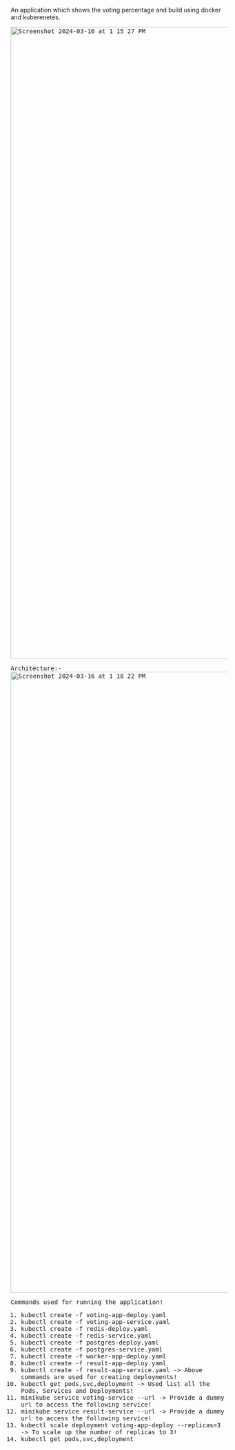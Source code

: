 An application which shows the voting percentage and build using docker and kuberenetes.

<kbd>
<img width="1468" alt="Screenshot 2024-03-16 at 1 15 27 PM" src="https://github.com/SidhantMathur20/Voting-Application/assets/88873670/e182f917-4d73-494e-8207-1e69d9bd6928">
<kbd>

Architecture:-
<kbd>
<img width="1442" alt="Screenshot 2024-03-16 at 1 18 22 PM" src="https://github.com/SidhantMathur20/Voting-Application/assets/88873670/111fffb9-b8cd-476d-9598-3ff914406fb7">
<kbd>

Commands used for running the application!
1.  kubectl create -f voting-app-deploy.yaml
2.  kubectl create -f voting-app-service.yaml
3.  kubectl create -f redis-deploy.yaml
4.  kubectl create -f redis-service.yaml
5.  kubectl create -f postgres-deploy.yaml
6.  kubectl create -f postgres-service.yaml
7.  kubectl create -f worker-app-deploy.yaml
8.  kubectl create -f result-app-deploy.yaml
9.  kubectl create -f result-app-service.yaml -> Above commands are used for creating deployments!
10.  kubectl get pods,svc,deployment -> Used list all the Pods, Services and Deployments!
11.  minikube service voting-service --url -> Provide a dummy url to access the following service!
12.  minikube service result-service --url -> Provide a dummy url to access the following service!
13.  kubectl scale deployment voting-app-deploy --replicas=3 -> To scale up the number of replicas to 3!
14.  kubectl get pods,svc,deployment
